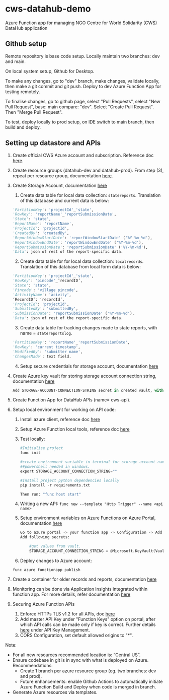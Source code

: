 # cws-datahub-demo
Azure Function app for managing NGO Centre for World Solidarity (CWS) DataHub application

## Github setup


Remote repository is base code setup. 
Locally maintain two branches: dev and main.

On local system setup, Github for Desktop. 

To make any changes, go to "dev" branch, make changes, validate locally, then make a git commit and git push. 
Deploy to dev Azure Function App for testing remotely.


To finalise changes, go to github page, select "Pull Requests", select "New Pull Request", base: main compare: "dev". Select "Create Pull Request".
Then "Merge Pull Request".

To test, deploy locally to prod setup, on IDE switch to main branch, then build and deploy. 



## Setting up datastore and APIs


1.	Create official CWS Azure account and subscription. Reference doc [here](https://learn.microsoft.com/en-us/training/modules/create-an-azure-account). 
2.	Create resource groups (datahub-dev and datahub-prod). From step (3), repeat per resource group, documentation [here](https://learn.microsoft.com/en-us/azure/azure-resource-manager/management/manage-resource-groups-portal).
3.	Create Storage Account, documentation [here](https://learn.microsoft.com/en-us/azure/storage/common/storage-account-create?tabs=azure-portal)
    1.	Create data table for local data collection: `statereports`. Translation of this database and current data is below:


      ```python
      'PartitionKey': 'projectId'_'state',
      'RowKey': 'reportName'_'reportSubmissionDate',
      'State': 'state',
      'ReportName': 'reportName',
      'ProjectId': 'projectId',
      'CreatedBy': 'createdBy',
      'ReportWindowStartDate': 'reportWindowStartDate' ('%Y-%m-%d'),
      'ReportWindowEndDate': 'reportWindowEndDate' ('%Y-%m-%d'),
      'ReportSubmissionDate': 'reportSubmissionDate' ('%Y-%m-%d'),
      'Data': json of rest of the report-specific data.

      ```


    2.	Create data table for for local data collection: `localrecords`. Translation of this database from local form data is below:


      ```python
      'PartitionKey': 'projectId'_'state',
      'RowKey': 'pincode'_’recordID’,
      'State': 'state',
      'Pincode': 'village pincode',
      'ActivityName': 'acivity',
      ‘RecordID’: ‘recordId’,
      'ProjectId': 'projectId',
      'SubmittedBy': 'submittedBy',
      'SubmissionDate': 'reportSubmissionDate' ('%Y-%m-%d'),
      'Data': json of rest of the report-specific data.

      ```
      
      
    3.	Create data table for tracking changes made to state reports, with name = `statereportslog`.

      ```python
      'PartitionKey': 'reportName'_'reportSubmissionDate',
      'RowKey': 'current timestamp',
      'ModifiedBy': 'submitter name',
      'ChangesMade': text field.

      ```

    4.	Setup secure credentials for storage account, documentation [here](https://learn.microsoft.com/en-us/azure/storage/common/storage-account-keys-manage?tabs=azure-portal)
4.	Create Azure key vault for storing storage account connection string, documentation [here](https://learn.microsoft.com/en-us/azure/key-vault/secrets/quick-create-portal)
    ```python
    Add STORAGE-ACCOUNT-CONNECTION-STRING secret in created vault, with value = storage account connection string (under storage account -> access keys -> connection string on UI Portal)
    ```
5.	Create Function App for DataHub APIs (name= cws-api). 
6.	Setup local environment for working on API code:
    1.	Install azure client, reference doc [here](https://www.google.com/url?sa=t&rct=j&q=&esrc=s&source=web&cd=&cad=rja&uact=8&ved=2ahUKEwitq9zzn7D7AhVhIbcAHdZ9BtgQFnoECBQQAQ&url=https%3A%2F%2Flearn.microsoft.com%2Fen-us%2Fcli%2Fazure%2Finstall-azure-cli&usg=AOvVaw2wU-IOK9bJspNOnFD8Hwz_)
    2. Setup Azure Function local tools, reference doc [here](https://learn.microsoft.com/en-us/azure/azure-functions/functions-run-local?tabs=v4%2Cmacos%2Ccsharp%2Cportal%2Cbash#v2)
    3. Test locally: 
        ``` python
        #Initialise project 
        func init

        #create environment variable in terminal for storage account name (Name: 'STORAGE_ACCOUNT_CONNECTION_STRING') and account key (Name: 'STORAGE_ACCOUNT_KEY')
        ##powershell needed in windows.
        export STORAGE_ACCOUNT_CONNECTION_STRING="" 

        #Install project python dependencies locally
        pip install -r requirements.txt

        Then run: "func host start"
        ```
    4.  Writing a new API: ``func new --template "Http Trigger" --name <api name>``

    5. Setup environment variables on Azure Functions on Azure Portal, documentation [here](https://learn.microsoft.com/en-us/azure/azure-functions/functions-how-to-use-azure-function-app-settings?tabs=portal)

        ```python
        Go to azure portal -> your function app -> Configuration -> Add application setting 
        Add following secrets:

            #get values from vault.
            STORAGE_ACCOUNT_CONNECTION_STRING = @Microsoft.KeyVault(VaultName=""; SecretName=STORAGE-ACCOUNT-CONNECTION-STRING; SecretVersion="") 

        ```

    6. Deploy changes to Azure account: 
      ```
      func azure functionapp publish
      ```
7. Create a container for older records and reports, documentation [here](https://learn.microsoft.com/en-us/azure/storage/blobs/storage-quickstart-blobs-portal)


8. Monitoring can be done via Application Insights integrated within function app. For more details, refer documentation [here](https://learn.microsoft.com/en-us/azure/azure-functions/configure-monitoring?tabs=v2)

9. Securing Azure Function APIs
    1. Enforce HTTPs TLS v1.2 for all APIs, doc [here](https://learn.microsoft.com/en-us/azure/app-service/configure-ssl-bindings#enforce-https)
    2. Add master API Key under "Function Keys" option on portal, after which API calls can be made only if key is correct. Further details [here](https://learn.microsoft.com/en-us/azure/azure-functions/security-concepts?tabs=v4) under API Key Management.
    3. CORS Configuration, set default allowed origins to "*".




Note:
*	For all new resources recommended location is: “Central US”.
* Ensure codebase in git is in sync with what is deployed on Azure. Recommendations:
    * Create 1 branch per azure resource group (eg. two branches: dev and prod). 
    * Future enhancements: enable Github Actions to automatically initiate Azure Function Build and Deploy when code is merged in branch.
* Generate Azure resources via templates.
